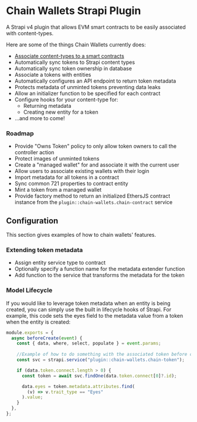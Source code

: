 # Chain Wallets Strapi Plugin

A Strapi v4 plugin that allows EVM smart contracts to be easily associated with content-types.

Here are some of the things Chain Wallets currently does:

* [Associate content-types to a smart contracts](docs/contract-content.md)
* Automatically sync tokens to Strapi content types
* Automatically sync token ownership in database
* Associate a tokens with entities
* Automatically configures an API endpoint to return token metadata
* Protects metadata of unminted tokens preventing data leaks
* Allow an initializer function to be specified for each contract
* Configure hooks for your content-type for:
    * Returning metadata
    * Creating new entity for a token
* ...and more to come!

### Roadmap

* Provide "Owns Token" policy to only allow token owners to call the controller action
* Protect images of unminted tokens
* Create a "managed wallet" for and associate it with the current user
* Allow users to associate existing wallets with their login
* Import metadata for all tokens in a contract
* Sync common 721 properties to contract entity
* Mint a token from a managed wallet
* Provide factory method to return an initialized EthersJS contract instance from the `plugin::chain-wallets.chain-contract` service

## Configuration

This section gives examples of how to chain wallets' features.
### Extending token metadata

* Assign entity service type to contract
* Optionally specify a function name for the metadata extender function
* Add function to the service that transforms the metadata for the token

### Model Lifecycle

If you would like to leverage token metadata when an entity is being created, you can simply use the built in lifecycle hooks of Strapi. For example, this code sets the eyes field to the metadata value from a token when the entity is created:

```javascript
module.exports = {
  async beforeCreate(event) {
    const { data, where, select, populate } = event.params;
    
    //Example of how to do something with the associated token before creating the entity
    const svc = strapi.service("plugin::chain-wallets.chain-token");

    if (data.token.connect.length > 0) {
      const token = await svc.findOne(data.token.connect[0]?.id);

      data.eyes = token.metadata.attributes.find(
        (v) => v.trait_type == "Eyes"
      ).value;
    }
  },
};
```
